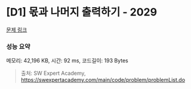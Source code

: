 # [D1] 몫과 나머지 출력하기 - 2029 

[문제 링크](https://swexpertacademy.com/main/code/problem/problemDetail.do?contestProbId=AV5QGNvKAtEDFAUq) 

### 성능 요약

메모리: 42,196 KB, 시간: 92 ms, 코드길이: 193 Bytes



> 출처: SW Expert Academy, https://swexpertacademy.com/main/code/problem/problemList.do